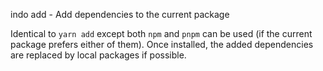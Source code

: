 
  <bold>indo add</bold><gray> - Add dependencies to the current package</gray>

Identical to `yarn add` except both `npm` and `pnpm` can be used (if the current package
prefers either of them). Once installed, the added dependencies are replaced by local packages
if possible.
